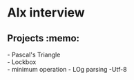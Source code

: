 <h1> Alx interview</h1>
<h2> Projects :memo: </h2>
- Pascal's Triangle <br>
- Lockbox<br>
- minimum operation
- LOg parsing
-Utf-8